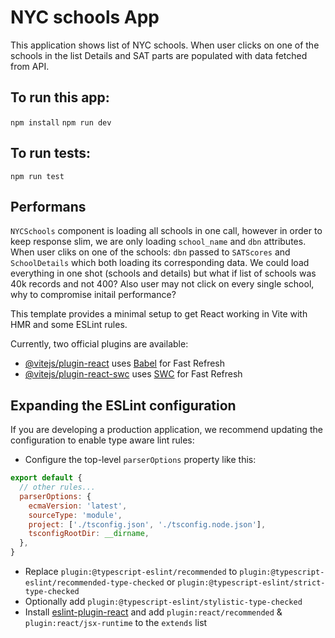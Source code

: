 # NYC schools App

This application shows list of NYC schools. 
When user clicks on one of the schools in the list Details and SAT parts are populated with data fetched from API.

## To run this app:
  `npm install`
  `npm run dev`

## To run tests:
  `npm run test`

## Performans
`NYCSchools` component is loading all schools in one call, however in order to keep response slim, we are only loading `school_name` and `dbn` attributes. When user cliks on one of the schools: `dbn` passed to `SATScores` and `SchoolDetails` which both loading its corresponding data. We could load everything in one shot (schools and details) but what if list of schools was 40k records and not 400? Also user may not click on every single school, why to compromise initail performance? 








This template provides a minimal setup to get React working in Vite with HMR and some ESLint rules.

Currently, two official plugins are available:

- [@vitejs/plugin-react](https://github.com/vitejs/vite-plugin-react/blob/main/packages/plugin-react/README.md) uses [Babel](https://babeljs.io/) for Fast Refresh
- [@vitejs/plugin-react-swc](https://github.com/vitejs/vite-plugin-react-swc) uses [SWC](https://swc.rs/) for Fast Refresh

## Expanding the ESLint configuration

If you are developing a production application, we recommend updating the configuration to enable type aware lint rules:

- Configure the top-level `parserOptions` property like this:

```js
export default {
  // other rules...
  parserOptions: {
    ecmaVersion: 'latest',
    sourceType: 'module',
    project: ['./tsconfig.json', './tsconfig.node.json'],
    tsconfigRootDir: __dirname,
  },
}
```

- Replace `plugin:@typescript-eslint/recommended` to `plugin:@typescript-eslint/recommended-type-checked` or `plugin:@typescript-eslint/strict-type-checked`
- Optionally add `plugin:@typescript-eslint/stylistic-type-checked`
- Install [eslint-plugin-react](https://github.com/jsx-eslint/eslint-plugin-react) and add `plugin:react/recommended` & `plugin:react/jsx-runtime` to the `extends` list
